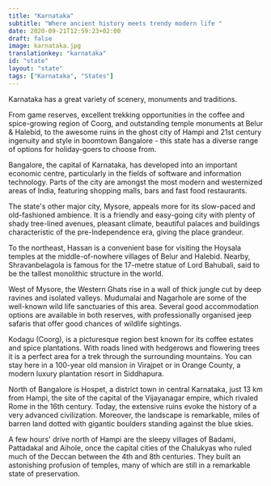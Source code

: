```yaml
---
title: "Karnataka"
subtitle: "Where ancient history meets trendy modern life "
date: 2020-09-21T12:59:23+02:00
draft: false
image: karnataka.jpg
translationkey: "karnataka"
id: "state"
layout: "state"
tags: ["Karnataka", "States"] 
---
```


Karnataka has a great variety of scenery, monuments and traditions.

From game reserves, excellent trekking opportunities in the coffee and spice-growing region of Coorg, and outstanding temple monuments at Belur & Halebid, to the awesome ruins in the ghost city of Hampi and 21st century ingenuity and style in boomtown Bangalore - this state has a diverse range of options for holiday-goers to choose from.
 

Bangalore, the capital of Karnataka, has developed into an important economic centre, particularly in the fields of software and information technology. Parts of the city are amongst the most modern and westernized areas of India, featuring shopping malls, bars and fast food restaurants.

The state's other major city, Mysore, appeals more for its slow-paced and old-fashioned ambience. It is a friendly and easy-going city with plenty of shady tree-lined avenues, pleasant climate, beautiful palaces and buildings characteristic of the pre-Independence era, giving the place grandeur.

To the northeast, Hassan is a convenient base for visiting the Hoysala temples at the middle-of-nowhere villages of Belur and Halebid. Nearby, Shravanbelagola is famous for the 17-metre statue of Lord Bahubali, said to be the tallest monolithic structure in the world.

West of Mysore, the Western Ghats rise in a wall of thick jungle cut by deep ravines and isolated valleys. Mudumalai and Nagarhole are some of the well-known wild life sanctuaries of this area. Several good accommodation options are available in both reserves, with professionally organised jeep safaris that offer good chances of wildlife sightings.

Kodagu (Coorg), is a picturesque region best known for its coffee estates and spice plantations. With roads lined with hedgerows and flowering trees it is a perfect area for a trek through the surrounding mountains. You can stay here in a 100-year old mansion in Virajpet or in Orange County, a modern luxury plantation resort in Siddhapura.

North of Bangalore is Hospet, a district town in central Karnataka, just 13 km from Hampi, the site of the capital of the Vijayanagar empire, which rivaled Rome in the 16th century. Today, the extensive ruins evoke the history of a very advanced civilization. Moreover, the landscape is remarkable, miles of barren land dotted with gigantic boulders standing against the blue skies.

A few hours' drive north of Hampi are the sleepy villages of Badami, Pattadakal and Aihole, once the capital cities of the Chalukyas who ruled much of the Deccan between the 4th and 8th centuries. They built an astonishing profusion of temples, many of which are still in a remarkable state of preservation.
